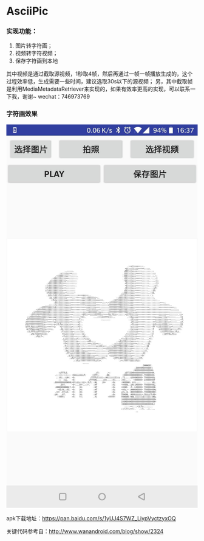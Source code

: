 # AsciiPic
### 实现功能：
1. 图片转字符画；
2. 视频转字符视频；
3. 保存字符画到本地

其中视频是通过截取源视频，1秒取4帧，然后再通过一帧一帧播放生成的，这个过程效率低，生成需要一些时间，建议选取30s以下的源视频；
另，其中截取帧是利用MediaMetadataRetriever来实现的，如果有效率更高的实现，可以联系一下我，谢谢~ wechat：746973769

### 字符画效果
![image](https://github.com/Chasen2017/AsciiPic/blob/master/158829049841040457.jpg)

apk下载地址：https://pan.baidu.com/s/1yUJ4S7WZ_LiypVyctzyxOQ

关键代码参考自：http://www.wanandroid.com/blog/show/2324
